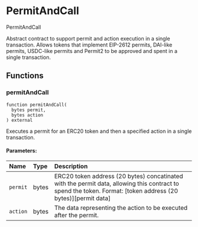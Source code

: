 # PermitAndCall


PermitAndCall


Abstract contract to support permit and action execution in a single transaction.
Allows tokens that implement EIP-2612 permits, DAI-like permits, USDC-like permits and Permit2 to be approved and spent in a single transaction.


## Functions
### permitAndCall
```solidity
function permitAndCall(
  bytes permit,
  bytes action
) external
```
Executes a permit for an ERC20 token and then a specified action in a single transaction.


#### Parameters:
| Name | Type | Description                                                          |
| :--- | :--- | :------------------------------------------------------------------- |
|`permit` | bytes | ERC20 token address (20 bytes) concatinated with the permit data, allowing this contract to spend the token. Format: [token address (20 bytes)][permit data]  
|`action` | bytes | The data representing the action to be executed after the permit. 


